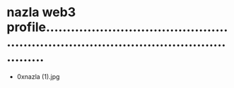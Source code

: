 # nazla web3 profile..........................................................................................................
- 0xnazla (1).jpg
